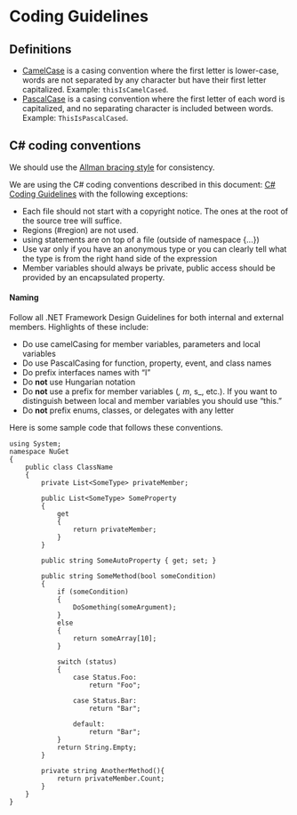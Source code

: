 # Coding Guidelines

## Definitions

* [CamelCase](http://en.wikipedia.org/wiki/CamelCase) is a casing convention where the first letter is lower-case, words are not separated by any character but have their first letter capitalized. Example: <code>thisIsCamelCased</code>. 
* [PascalCase](http://c2.com/cgi/wiki?PascalCase) is a casing convention where the first letter of each word is capitalized, and no separating character is included between words. Example: <code>ThisIsPascalCased</code>. 

## C# coding conventions

We should use the [Allman bracing style](http://en.wikipedia.org/wiki/Indent_style#Allman_style) for consistency.

We are using the C# coding conventions described in this document: [C# Coding Guidelines](http://blogs.msdn.com/brada/articles/361363.aspx) with the following exceptions:

* Each file should not start with a copyright notice. The ones at the root of the source tree will suffice. 
* Regions (#region) are not used. 
* using statements are on top of a file (outside of namespace {...}) 
* Use var only if you have an anonymous type or you can clearly tell what the type is from the right hand side of the expression 
* Member variables should always be private, public access should be provided by an encapsulated property.

#### Naming
Follow all .NET Framework Design Guidelines for both internal and external members. Highlights of these include:
* Do use camelCasing for member variables, parameters and local variables
* Do use PascalCasing for function, property, event, and class names
* Do prefix interfaces names with “I”
* Do __not__ use Hungarian notation
* Do __not__ use a prefix for member variables (_, m_, s_, etc.). If you want to distinguish between local and member variables you should use “this.”
* Do __not__ prefix enums, classes, or delegates with any letter


Here is some sample code that follows these conventions.

	using System;
	namespace NuGet
	{
		public class ClassName
		{
			private List<SomeType> privateMember;

			public List<SomeType> SomeProperty
			{
				get
				{
					return privateMember;
				}
			}

			public string SomeAutoProperty { get; set; }

			public string SomeMethod(bool someCondition)
			{
				if (someCondition)
				{
					DoSomething(someArgument);
				}
				else
				{
					return someArray[10];
				}

				switch (status)
				{
					case Status.Foo:
						return "Foo";

					case Status.Bar:
						return "Bar";

					default:
						return "Bar";
				}
				return String.Empty;
			}
			
			private string AnotherMethod(){
				return privateMember.Count;
			}
		}
    }		
